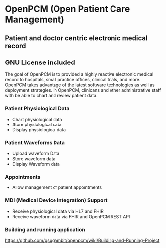 # OpenPCM (Open Patient Care Management)
## Patient and doctor centric electronic medical record
## GNU License included

The goal of OpenPCM is to provided a highly reactive electronic medical record to hospitals, small practice offices, clinical trials, and more. OpenPCM takes advantage of the latest software technologies as well as deployment strategies. In OpenPCM, clinicans and  other administrative staff with be able to chart and review patient data.  

### Patient Physiological Data
- Chart physiological data 
- Store physiological data
- Display physiological data

### Patient Waveforms Data
- Upload waveform Data
- Store waveform data
- Display Waveform data

### Appointments
- Allow management of patient appointments

### MDI (Medical Device Integration) Support
- Receive physiological data via HL7 and FHIR
- Receive waveform data via FHIR and OpenPCM REST API

### Building and running application
https://github.com/gsugambit/openpcm/wiki/Building-and-Running-Project
